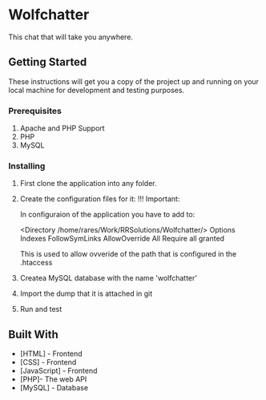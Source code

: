 # Wolfchatter

This chat that will take you anywhere.

## Getting Started

These instructions will get you a copy of the project up and running on your local machine for development and testing purposes. 

### Prerequisites

1. Apache and PHP Support
2. PHP 
3. MySQL

### Installing

1. First clone the application into any folder.
2. Create the configuration files for it:
	!!! Important:
	
	In configuraion of the application you have to add to:

	<Directory /home/rares/Work/RRSolutions/Wolfchatter/>
        	Options Indexes FollowSymLinks
        	AllowOverride All
        	Require all granted
	</Directory>

	This is used to allow ovveride of the path that is configured in the .htaccess

3. Createa MySQL database with the name 'wolfchatter'
4. Import the dump that it is attached in git
5. Run and test 

## Built With

* [HTML] - Frontend
* [CSS] - Frontend
* [JavaScript] - Frontend
* [PHP]- The web API
* [MySQL] - Database
